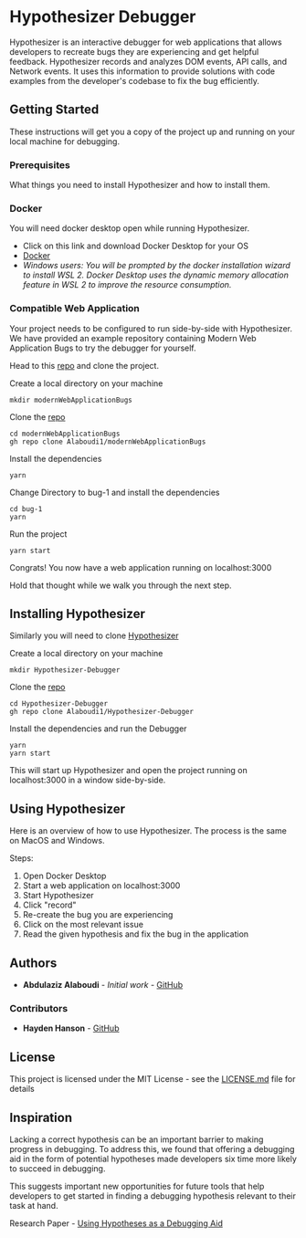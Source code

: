 # Hypothesizer Debugger

Hypothesizer is an interactive debugger for web applications that allows developers to recreate bugs they are experiencing and get helpful feedback. Hypothesizer records and analyzes DOM events, API calls, and Network events. It uses this information to provide solutions with code examples from the developer's codebase to fix the bug efficiently.

## Getting Started

These instructions will get you a copy of the project up and running on your local machine for debugging.

### Prerequisites

What things you need to install Hypothesizer and how to install them.

### Docker

You will need docker desktop open while running Hypothesizer.
* Click on this link and download Docker Desktop for your OS
* [Docker](https://www.docker.com/)
* _Windows users: You will be prompted by the docker installation wizard to install WSL 2. Docker Desktop uses the dynamic memory allocation feature in WSL 2 to improve the resource consumption._

### Compatible Web Application
Your project needs to be configured to run side-by-side with Hypothesizer. We have provided an example repository containing Modern Web Application Bugs to try the debugger for yourself.

Head to this [repo](https://github.com/Alaboudi1/modernWebApplicationBugs) and clone the project.

Create a local directory on your machine
```
mkdir modernWebApplicationBugs
```

Clone the [repo](https://github.com/Alaboudi1/modernWebApplicationBugs)
```
cd modernWebApplicationBugs
gh repo clone Alaboudi1/modernWebApplicationBugs
```

Install the dependencies
```
yarn
```
Change Directory to bug-1 and install the dependencies
```
cd bug-1
yarn
```

Run the project
```
yarn start
```

Congrats! You now have a web application running on localhost:3000

Hold that thought while we walk you through the next step.

## Installing Hypothesizer

Similarly you will need to clone [Hypothesizer](https://github.com/Alaboudi1/Hypothesizer-Debugger) 

Create a local directory on your machine
```
mkdir Hypothesizer-Debugger
```

Clone the [repo](https://github.com/Alaboudi1/Hypothesizer-Debugger)
```
cd Hypothesizer-Debugger
gh repo clone Alaboudi1/Hypothesizer-Debugger
```

Install the dependencies and run the Debugger
```
yarn
yarn start
```

This will start up Hypothesizer and open the project running on localhost:3000 in a window side-by-side.

## Using Hypothesizer

Here is an overview of how to use Hypothesizer. The process is the same on MacOS and Windows.

Steps:
1. Open Docker Desktop
2. Start a web application on localhost:3000
3. Start Hypothesizer
4. Click "record"
5. Re-create the bug you are experiencing
6. Click on the most relevant issue
7. Read the given hypothesis and fix the bug in the application

## Authors

* **Abdulaziz Alaboudi** - *Initial work* - [GitHub](https://github.com/Alaboudi1)

### Contributors
* **Hayden Hanson** - [GitHub](https://github.com/HansonSoftware)

## License

This project is licensed under the MIT License - see the [LICENSE.md](LICENSE.md) file for details

## Inspiration

Lacking a correct hypothesis can be an important barrier to making progress in debugging. To address this, we found that offering a debugging aid in the form of potential hypotheses made developers six time more likely to succeed in debugging. 

This suggests important new opportunities for future tools that help developers to get started in finding a debugging hypothesis relevant to their task at hand.

Research Paper - [Using Hypotheses as a Debugging Aid](https://cs.gmu.edu/~tlatoza/papers/UsingHypothesesAsADebuggingAid.pdf)
